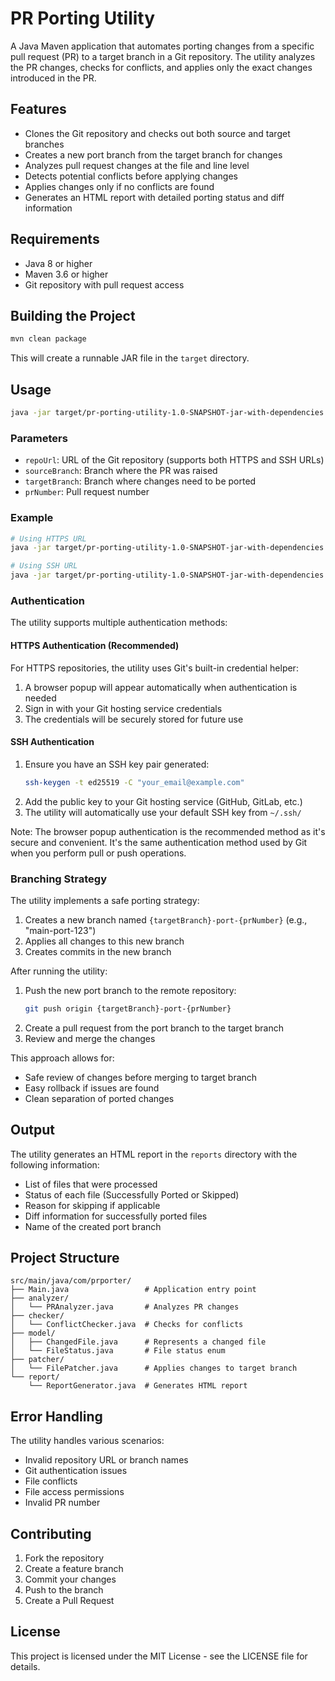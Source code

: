 # PR Porting Utility

A Java Maven application that automates porting changes from a specific pull request (PR) to a target branch in a Git repository. The utility analyzes the PR changes, checks for conflicts, and applies only the exact changes introduced in the PR.

## Features

- Clones the Git repository and checks out both source and target branches
- Creates a new port branch from the target branch for changes
- Analyzes pull request changes at the file and line level
- Detects potential conflicts before applying changes
- Applies changes only if no conflicts are found
- Generates an HTML report with detailed porting status and diff information

## Requirements

- Java 8 or higher
- Maven 3.6 or higher
- Git repository with pull request access

## Building the Project

```bash
mvn clean package
```

This will create a runnable JAR file in the `target` directory.

## Usage

```bash
java -jar target/pr-porting-utility-1.0-SNAPSHOT-jar-with-dependencies.jar <repoUrl> <sourceBranch> <targetBranch> <prNumber>
```

### Parameters

- `repoUrl`: URL of the Git repository (supports both HTTPS and SSH URLs)
- `sourceBranch`: Branch where the PR was raised
- `targetBranch`: Branch where changes need to be ported
- `prNumber`: Pull request number

### Example

```bash
# Using HTTPS URL
java -jar target/pr-porting-utility-1.0-SNAPSHOT-jar-with-dependencies.jar https://github.com/username/repo.git feature-branch main 123

# Using SSH URL
java -jar target/pr-porting-utility-1.0-SNAPSHOT-jar-with-dependencies.jar git@github.com:username/repo.git feature-branch main 123
```

### Authentication

The utility supports multiple authentication methods:

#### HTTPS Authentication (Recommended)
For HTTPS repositories, the utility uses Git's built-in credential helper:
1. A browser popup will appear automatically when authentication is needed
2. Sign in with your Git hosting service credentials
3. The credentials will be securely stored for future use

#### SSH Authentication
1. Ensure you have an SSH key pair generated:
   ```bash
   ssh-keygen -t ed25519 -C "your_email@example.com"
   ```
2. Add the public key to your Git hosting service (GitHub, GitLab, etc.)
3. The utility will automatically use your default SSH key from `~/.ssh/`

Note: The browser popup authentication is the recommended method as it's secure and convenient. It's the same authentication method used by Git when you perform pull or push operations.

### Branching Strategy

The utility implements a safe porting strategy:

1. Creates a new branch named `{targetBranch}-port-{prNumber}` (e.g., "main-port-123")
2. Applies all changes to this new branch
3. Creates commits in the new branch

After running the utility:
1. Push the new port branch to the remote repository:
   ```bash
   git push origin {targetBranch}-port-{prNumber}
   ```
2. Create a pull request from the port branch to the target branch
3. Review and merge the changes

This approach allows for:
- Safe review of changes before merging to target branch
- Easy rollback if issues are found
- Clean separation of ported changes

## Output

The utility generates an HTML report in the `reports` directory with the following information:

- List of files that were processed
- Status of each file (Successfully Ported or Skipped)
- Reason for skipping if applicable
- Diff information for successfully ported files
- Name of the created port branch

## Project Structure

```
src/main/java/com/prporter/
├── Main.java                 # Application entry point
├── analyzer/
│   └── PRAnalyzer.java       # Analyzes PR changes
├── checker/
│   └── ConflictChecker.java  # Checks for conflicts
├── model/
│   ├── ChangedFile.java      # Represents a changed file
│   └── FileStatus.java       # File status enum
├── patcher/
│   └── FilePatcher.java      # Applies changes to target branch
└── report/
    └── ReportGenerator.java  # Generates HTML report
```

## Error Handling

The utility handles various scenarios:

- Invalid repository URL or branch names
- Git authentication issues
- File conflicts
- File access permissions
- Invalid PR number

## Contributing

1. Fork the repository
2. Create a feature branch
3. Commit your changes
4. Push to the branch
5. Create a Pull Request

## License

This project is licensed under the MIT License - see the LICENSE file for details.